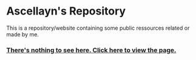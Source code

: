 # Ascellayn's Repository
This is a repository/website containing some public ressources related or made by me.

### [There's nothing to see here. Click here to view the page.](https://ascellayn.github.io/repository)
